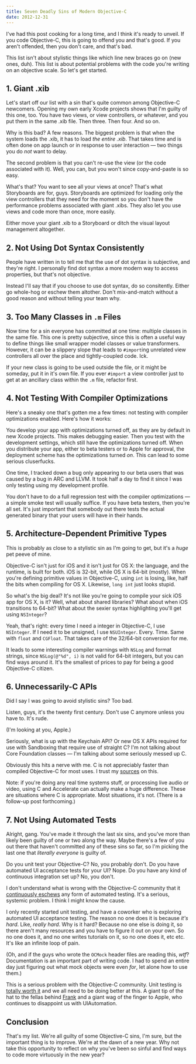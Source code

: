 ```yaml
---
title: Seven Deadly Sins of Modern Objective-C
date: 2012-12-31
---
```


I've had this post cooking for a long time, and I think it's ready to unveil. If you code Objective-C, this is going to offend you and that's good. If you aren't offended, then you don't care, and that's bad.

This list isn't about stylistic things like which line new braces go on (new ones, duh). This list is about potential problems with the code you're writing on an objective scale. So let's get started.

## 1. Giant .xib

Let's start off our list with a sin that's quite common among Objective-C newcomers. Opening my own early Xcode projects shows that I'm guilty of this one, too. You have two views, or view controllers, or whatever, and you put them in the same .xib file. Then three. Then four. And so on.

Why is this bad? A few reasons. The biggest problem is that when the system loads the .xib, it has to load _the entire .xib_. That takes time and is often done on app launch or in response to user interaction — two things you do _not_ want to delay.

The second problem is that you can't re-use the view (or the code associated with it). Well, you can, but you won't since copy-and-paste is so easy.

What's that? You want to see all your views at once? That's what Storyboards are for, guys. Storyboards are optimized for loading only the view controllers that they need for the moment so you don't have the performance problems associated with giant .xibs. They also let you use views and code more than once, more easily.

Either move your giant .xib to a Storyboard or ditch the visual layout management altogether.

## 2. Not Using Dot Syntax Consistently

People have written in to tell me that the use of dot syntax is subjective, and they're right. I personally find dot syntax a more modern way to access properties, but that's not objective.

Instead I'll say that if you choose to use dot syntax, do so consitently. Either go whole-hog or eschew them altother. Don't mix-and-match without a good reason and without telling your team why.

## 3. Too Many Classes in `.m` Files

Now time for a sin everyone has committed at one time: multiple classes in the same file. This one is pretty subjective, since this is often a useful way to define things like small wrapper model classes or value transformers. However, it can be a slippery slope that leads to `#import`ing unrelated view controllers all over the place and tightly-coupled code. Ick.

If your new class is going to be used outside the file, or it might be someday, put it in it's own file. If you ever `#import` a view controller just to get at an ancillary class within the `.m` file, refactor first.

## 4. Not Testing With Compiler Optimizations

Here's a sneaky one that's gotten me a few times: not testing with compiler optimizations enabled. Here's how it works:

You develop your app with optimizations turned off, as they are by default in new Xcode projects. This makes debugging easier. Then you test with the development settings, which still have the optimizations turned off. When you distribute your app, either to beta testers or to Apple for approval, the deployment scheme has the optimizations turned _on_. This can lead to some serious cluserfucks.

One time, I tracked down a bug only appearing to our beta users that was caused by a bug in ARC and LLVM. It took half a day to find it since I was only testing using my development profile.

You don't have to do a full regression test with the compiler optimizations — a simple smoke test will usually suffice. If you have beta testers, then you're all set. It's just important that somebody out there tests the actual generated binary that your users will have in their hands.

## 5. Architecture-Dependent Primitive Types

This is probably as close to a stylistic sin as I'm going to get, but it's a _huge_ pet peeve of mine.

Objective-C isn't just for iOS and it isn't just for OS X: the language, and the runtime, is built for both. iOS is 32-bit, while OS X is 64-bit (mostly). When you're defining primitive values in Objective-C, using `int` is losing, like, half the bits when compiling for OS X. Likewise, `long int` just looks stupid.

So what's the big deal? It's not like you're going to compile your sick iOS app for OS X, is it? Well, what about shared libraries? What about when iOS transitions to 64-bit? What about the sexier syntax highlighting you'll get using `NSInteger`?

Yeah, that's right: every time I need a integer in Objective-C, I use `NSInteger`. If I need it to be unsigned, I use `NSUInteger`. Every. Time. Same with `float` and `CGFloat`. That takes care of the 32/64-bit conversion for me.

It leads to some interesting compiler warnings with `NSLog` and format strings, since `NSLog(@"%d", i)` is not valid for 64-bit integers, but you can find ways around it. It's the smallest of prices to pay for being a good Objective-C citizen.

## 6. Unnecessarily-C APIs

Did I say I was going to avoid stylistic sins? Too bad.

Listen, guys, it's the twenty first century. Don't use C anymore unless you have to. It's rude.

(I'm looking at you, Apple.)

Seriously, what is up with the Keychain API? Or new OS X APIs required for use with Sandboxing that require use of straight C? I'm not talking about Core Foundation classes — I'm talking about some seriously messed up C.

Obviously this hits a nerve with me. C is not appreciably faster than compiled Objective-C for most uses. I trust my [sources](http://twitter.com/wilshipley/status/277920619893510144) on this.

Note: if you're doing any real time systems stuff, or processing live audio or video, using C and Accelerate can actually make a huge difference. These are situations where C is appropriate. Most situations, it's not. (There is a follow-up post forthcoming.)

## 7. Not Using Automated Tests

Alright, gang. You've made it through the last six sins, and you've more than likely been guilty of one or two along the way. Maybe there's a few of you out there that haven't committed any of these sins so far, so I'm picking the last one that _literally everyone_ is guilty of.

Do you unit test your Objective-C? No, you probably don't. Do you have automated UI acceptance tests for your UI? Nope. Do you have any kind of continuous integration set up? No, you don't.

I don't understand what is wrong with the Objective-C community that it [continuously eschews](http://5by5.tv/buildanalyze/107) any form of automated testing. It's a serious, systemic problem. I think I might know the cause.

I only recently started unit testing, and have a coworker who is exploring automated UI acceptance testing. The reason no one does it is because _it's hard_. Like, _really hard_. Why is it hard? Because no one else is doing it, so there aren't many resources and you have to figure it out on your own. So no one does it, and no one writes tutorials on it, so no one does it, etc etc. It's like an infinite loop of pain.

(Oh, and if the guys who wrote the `OCMock` header files are reading this, _wtf_? Documentation is an important part of writing code. I had to spend an entire day just figuring out what mock objects were even _for_, let alone how to use them.)

This is a serious problem with the Objective-C community. Unit testing is [totally worth it](http://www.levelofindirection.com/journal/2012/12/26/tdd-is-it-worth-it.html) and we all need to be doing better at this. A giant tip of the hat to the fellas behind [Frank](http://testingwithfrank.com) and a giant wag of the finger to Apple, who continues to disappoint us with UIAutomation.

## Conclusion

That's my list. We're all guilty of some Objective-C sins, I'm sure, but the important thing is to improve. We're at the dawn of a new year. Why not take this opportunity to reflect on why you've been so sinful and find ways to code more virtuously in the new year?
